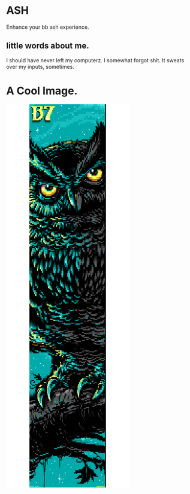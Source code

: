 # ASH
Enhance your bb ash experience.

## little words about me.

I should have never left my computerz. I somewhat forgot shit. It sweats over my inputs, sometimes.

# A Cool Image.
![ash.configs Honeybadger](.ungenannt_nachteule.ANS.png)
